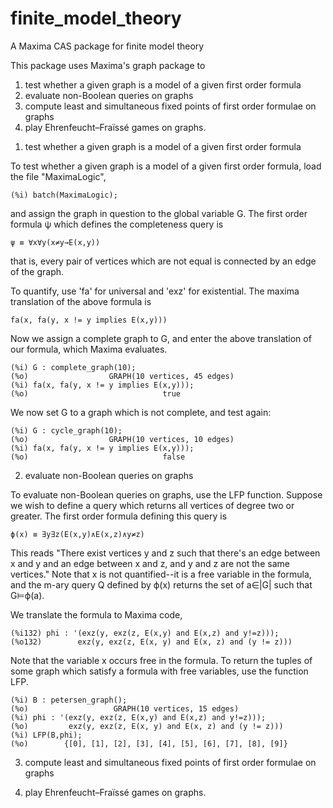 # finite_model_theory
A Maxima CAS package for finite model theory

This package uses Maxima's graph package to 
1) test whether a given graph is a model of a given first order formula
2) evaluate non-Boolean queries on graphs
3) compute least and simultaneous fixed points of first order formulae on graphs
4) play Ehrenfeucht–Fraïssé games on graphs.

1. test whether a given graph is a model of a given first order formula

To test whether a given graph is a model of a given first order formula, load the file "MaximaLogic",

  	(%i) batch(MaximaLogic);

and assign the graph in question to the global variable G.  The first order formula ψ which defines the completeness query is

  	ψ ≡ ∀x∀y(x≠y→E(x,y))

that is, every pair of vertices which are not equal is connected by an edge of the graph.

To quantify, use 'fa' for universal and 'exz' for existential.  The maxima translation of the above formula is

  	fa(x, fa(y, x != y implies E(x,y)))

Now we assign a complete graph to G, and enter the above translation of our formula, which Maxima evaluates.

  	(%i) G : complete_graph(10);
  	(%o)                  GRAPH(10 vertices, 45 edges)
  	(%i) fa(x, fa(y, x != y implies E(x,y)));
  	(%o)                              true

We now set G to a graph which is not complete, and test again:

  	(%i) G : cycle_graph(10);
  	(%o)                  GRAPH(10 vertices, 10 edges)
  	(%i) fa(x, fa(y, x != y implies E(x,y)));
  	(%o)                              false

2) evaluate non-Boolean queries on graphs

To evaluate non-Boolean queries on graphs, use the LFP function.   Suppose we wish to define a query which returns all vertices of degree two or greater.  The first order formula defining this query is

    ϕ(x) ≡ ∃y∃z(E(x,y)∧E(x,z)∧y≠z)

This reads "There exist vertices y and z such that there's an edge between x and y and an edge between x and z, and y and z are not the same vertices."  Note that x is not quantified--it is a free variable in the formula, and the m-ary query Q defined by ϕ(x) returns the set of a∈|G| such that G⊨ϕ(a). 

We translate the formula to Maxima code,

  	(%i132) phi : '(exz(y, exz(z, E(x,y) and E(x,z) and y!=z)));
  	(%o132)        exz(y, exz(z, E(x, y) and E(x, z) and (y != z)))

Note that the variable x occurs free in the formula.  To return the tuples of some graph which satisfy a formula with free variables, use the function LFP.

    (%i) B : petersen_graph();
    (%o)                   GRAPH(10 vertices, 15 edges)
    (%i) phi : '(exz(y, exz(z, E(x,y) and E(x,z) and y!=z)));
    (%o)         exz(y, exz(z, E(x, y) and E(x, z) and (y != z)))
    (%i) LFP(B,phi);
    (%o)        {[0], [1], [2], [3], [4], [5], [6], [7], [8], [9]}

3) compute least and simultaneous fixed points of first order formulae on graphs

4) play Ehrenfeucht–Fraïssé games on graphs.
